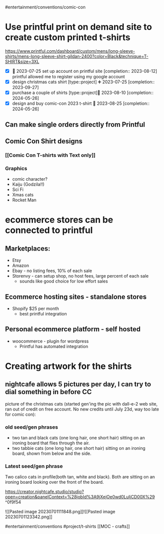 #entertainment/conventions/comic-con

# Use printful print on demand site to create custom printed t-shirts
https://www.printful.com/dashboard/custom/mens/long-sleeve-shirts/mens-long-sleeve-shirt-gildan-2400?color=Black&technique=T-SHIRT&size=3XL
- [x] 🛫 2023-07-25 set up account on printful site  [completion:: 2023-08-12]
      printful allowed me to register using my google account
- [x] design christmas cats shirt [type::project] ➕ 2023-07-25  [completion:: 2023-09-27]
- [x] purchase a couple of shirts [type::project]🛫 2023-08-10  [completion:: 2024-05-26]
- [x] design and buy comic-con 2023 t-shirt 🛫 2023-08-25  [completion:: 2024-05-26]

## Can make single orders directly from Printful
## Comic Con Shirt designs
### [[Comic Con T-shirts with Text only]]
### Graphics 
- comic character?
- Kaiju (Godzila!!)
- Sci Fi
- Xmas cats
- Rocket Man

# ecommerce stores can be connected to printful
## Marketplaces:
* Etsy
* Amazon
* Ebay - no listing fees, 10% of each sale
* Storenvy - can setup shop, no host fees, large percent of each sale
	* sounds like good choice for low effort sales
## Ecommerce hosting sites - standalone stores
* Shopify $25 per month 
	* best printful integration
## Personal ecommerce platform - self hosted
* woocommerce - plugin for wordpress
	* Printful has automated integration
# Creating artwork for the shirts

## nightcafe allows 5 pictures per day, I can try to dial something in before CC

picture of the christmas cats (started gen'ing the pic with dall-e-2 web site, ran out of credit on free account.  No new credits until July 23d, way too late for comic con):

### old seed/gen phrases
* two tan and black cats (one long hair, one short hair) sitting on an ironing board that flies through the air.
* two tabbie cats (one long hair, one short hair) sitting on an ironing board, shown from below and the side.


### Latest seed/gen phrase

Two calico cats in profile(both tan, white and black).  Both are sitting on an ironing board looking over the front of the board.

https://creator.nightcafe.studio/studio?open=creation&panelContext=%28jobId%3A9jXejOe0wd0LuIjCD00X%29 ^0f9f54


![[Pasted image 20230701111848.png]]![[Pasted image 20230701123342.png]]

#entertainment/conventions
#project/t-shirts
[[MOC - crafts]]